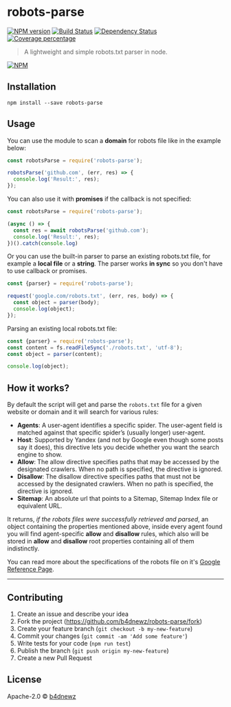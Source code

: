 # robots-parse

[![NPM version][npm-image]][npm-url] [![Build Status][travis-image]][travis-url] [![Dependency Status][daviddm-image]][daviddm-url] [![Coverage percentage][coveralls-image]][coveralls-url]

> A lightweight and simple robots.txt parser in node.

[![NPM](https://nodei.co/npm/robots-parse.png)](https://nodei.co/npm/robots-parse/)

## Installation

```
npm install --save robots-parse
```

## Usage

You can use the module to scan a **domain** for robots file like in the example below:

```js
const robotsParse = require('robots-parse');

robotsParse('github.com', (err, res) => {
  console.log('Result:', res);
});
```

You can also use it with __promises__ if the callback is not specified:

```js
const robotsParse = require('robots-parse');

(async () => {
  const res = await robotsParse('github.com');
  console.log('Result:', res);
})().catch(console.log)
```

Or you can use the built-in parser to parse an existing robots.txt file, for example a **local file** or a **string**. The parser works __in sync__ so you don't have to use callback or promises.

```js
const {parser} = require('robots-parse');

request('google.com/robots.txt', (err, res, body) => {
  const object = parser(body);
  console.log(object);
});
```

Parsing an existing local robots.txt file:

```js
const {parser} = require('robots-parse');
const content = fs.readFileSync('./robots.txt', 'utf-8');
const object = parser(content);

console.log(object);
```

## How it works?

By default the script will get and parse the `robots.txt` file for a given website or domain and it will search for various rules:

-   **Agents**: A user-agent identifies a specific spider. The user-agent field is matched against that specific spider’s (usually longer) user-agent.
-   **Host**: Supported by Yandex (and not by Google even though some posts say it does), this directive lets you decide whether you want the search engine to show.
-   **Allow**: The allow directive specifies paths that may be accessed by the designated crawlers. When no path is specified, the directive is ignored.
-   **Disallow**: The disallow directive specifies paths that must not be accessed by the designated crawlers. When no path is specified, the directive is ignored.
-   **Sitemap**: An absolute url that points to a Sitemap, Sitemap Index file or equivalent URL.

It returns, _if the robots files were successfully retrieved and parsed_, an object containing the properties mentioned above, inside every agent found you will find agent-specific **allow** and **disallow** rules, which also will be stored in **allow** and **disallow**  root properties containing all of them indistinctly.

You can read more about the specifications of the robots file on it's [Google Reference Page](https://developers.google.com/search/reference/robots_txt).

---

## Contributing

1.  Create an issue and describe your idea
2.  Fork the project (<https://github.com/b4dnewz/robots-parse/fork>)
3.  Create your feature branch (`git checkout -b my-new-feature`)
4.  Commit your changes (`git commit -am 'Add some feature'`)
5.  Write tests for your code (`npm run test`)
6.  Publish the branch (`git push origin my-new-feature`)
7.  Create a new Pull Request

## License

Apache-2.0 © [b4dnewz](https://b4dnewz.github.io/)

[npm-image]: https://badge.fury.io/js/robots-parse.svg

[npm-url]: https://npmjs.org/package/robots-parse

[travis-image]: https://travis-ci.org/b4dnewz/robots-parse.svg?branch=master

[travis-url]: https://travis-ci.org/b4dnewz/robots-parse

[daviddm-image]: https://david-dm.org/b4dnewz/robots-parse.svg?theme=shields.io

[daviddm-url]: https://david-dm.org/b4dnewz/robots-parse

[coveralls-image]: https://coveralls.io/repos/b4dnewz/robots-parse/badge.svg

[coveralls-url]: https://coveralls.io/r/b4dnewz/robots-parse
